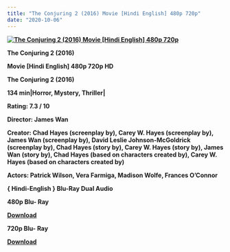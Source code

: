 ```yaml
---
title: "The Conjuring 2 (2016) Movie [Hindi English] 480p 720p"
date: "2020-10-06"
---
```


[**![The Conjuring 2 (2016) Movie [Hindi English] 480p 720p](https://1.bp.blogspot.com/-uthwfN0GcTw/Xt5AMqsD0lI/AAAAAAAACus/ClimZpQMqNck9HP21fXKVDi7t4kEUf2sQCLcBGAsYHQ/s1600/conjtin2.jpg "The Conjuring 2 (2016) Movie [Hindi English] 480p 720p")**](https://1.bp.blogspot.com/-uthwfN0GcTw/Xt5AMqsD0lI/AAAAAAAACus/ClimZpQMqNck9HP21fXKVDi7t4kEUf2sQCLcBGAsYHQ/s1600/conjtin2.jpg)

**The Conjuring 2 (2016)**

**Movie \[Hindi English\] 480p 720p HD**

**The Conjuring 2 (2016)**

**134 min|Horror, Mystery, Thriller|**

**Rating: 7.3 / 10** 

**Director: James Wan**

**Creator: Chad Hayes (screenplay by), Carey W. Hayes (screenplay by), James Wan (screenplay by), David Leslie Johnson-McGoldrick (screenplay by), Chad Hayes (story by), Carey W. Hayes (story by), James Wan (story by), Chad Hayes (based on characters created by), Carey W. Hayes (based on characters created by)**

**Actors: Patrick Wilson, Vera Farmiga, Madison Wolfe, Frances O’Connor**

 **{ Hindi-English } Blu-Ray Dual Audio**

**480p Blu- Ray**

**[Download](https://myglinks.xyz/5285)** 

**720p Blu- Ray**

[**Download**](https://myglinks.xyz/5286)
